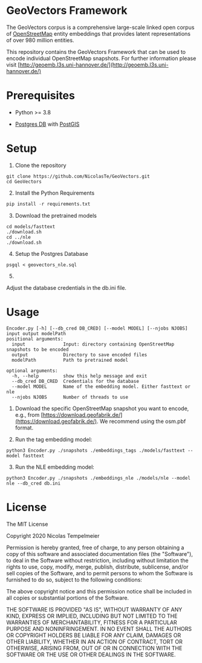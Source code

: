 # GeoVectors Framework
The GeoVectors corpus is a comprehensive large-scale linked open corpus of [OpenStreetMap](ttps://www.openstreetmap.org/) entity embeddings that provides latent representations of over 980 million entities.

This repository contains the GeoVectors Framework that can be used to encode individual OpenStreetMap snapshots. For further information please visit [http://geoemb.l3s.uni-hannover.de/](http://geoemb.l3s.uni-hannover.de/)

# Prerequisites

* Python  >= 3.8 

* [Postgres DB](https://www.postgresql.org/) with [PostGIS](https://postgis.net/)

# Setup

1. Clone the repository
````
git clone https://github.com/NicolasTe/GeoVectors.git
cd GeoVectors
````

2. Install the Python Requirements
```python
pip install -r requirements.txt
```

3. Download the pretrained models
```
cd models/fasttext
./download.sh
cd ../nle
./download.sh
```
4. Setup the Postgres Database
```
psgql < geovectors_nle.sql
```

5. 
Adjust the database credentials in the db.ini file.

# Usage

```
Encoder.py [-h] [--db_cred DB_CRED] [--model MODEL] [--njobs NJOBS] input output modelPath
positional arguments:
  input              Input: directory containing OpenStreetMap snapshots to be encoded
  output             Directory to save encoded files
  modelPath          Path to pretrained model

optional arguments:
  -h, --help         show this help message and exit
  --db_cred DB_CRED  Credentials for the database
  --model MODEL      Name of the embedding model. Either fasttext or nle
  --njobs NJOBS      Number of threads to use

```



1. Download the specific OpenStreetMap snapshot you want to encode, e.g., from [https://download.geofabrik.de/](https://download.geofabrik.de/). We recommend using the osm.pbf format.

2. Run the tag embedding model:
 ```
python3 Encoder.py ./snapshots ./embeddings_tags ./models/fasttext --model fasttext
```
 
 3. Run the NLE embedding model:
 ```
 python3 Encoder.py ./snapshots ./embeddings_nle ./models/nle --model nle --db_cred db.ini
 ```


# License
The MIT License

Copyright 2020 Nicolas Tempelmeier

Permission is hereby granted, free of charge, to any person obtaining a copy of this software and associated documentation files (the "Software"), to deal in the Software without restriction, including without limitation the rights to use, copy, modify, merge, publish, distribute, sublicense, and/or sell copies of the Software, and to permit persons to whom the Software is furnished to do so, subject to the following conditions:

The above copyright notice and this permission notice shall be included in all copies or substantial portions of the Software.

THE SOFTWARE IS PROVIDED "AS IS", WITHOUT WARRANTY OF ANY KIND, EXPRESS OR IMPLIED, INCLUDING BUT NOT LIMITED TO THE WARRANTIES OF MERCHANTABILITY, FITNESS FOR A PARTICULAR PURPOSE AND NONINFRINGEMENT. IN NO EVENT SHALL THE AUTHORS OR COPYRIGHT HOLDERS BE LIABLE FOR ANY CLAIM, DAMAGES OR OTHER LIABILITY, WHETHER IN AN ACTION OF CONTRACT, TORT OR OTHERWISE, ARISING FROM, OUT OF OR IN CONNECTION WITH THE SOFTWARE OR THE USE OR OTHER DEALINGS IN THE SOFTWARE.
